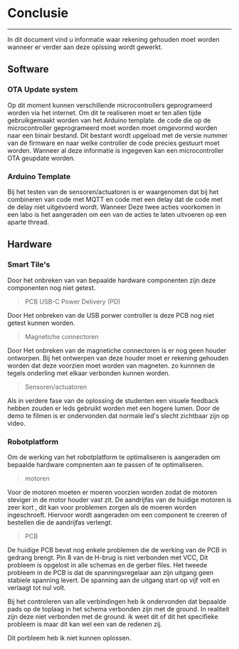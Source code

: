 # Conclusie
___

In dit document vind u informatie waar rekening gehouden moet worden wanneer er verder aan deze oplssing wordt gewerkt.

## Software

### OTA Update system

Op dit moment kunnen verschillende microcontrollers geprogrameerd worden via het internet. Om dit te realiseren moet er ten allen tijde gebruikgemaakt worden van het Arduino template. de code die op de microcontroller geprogrameerd moet worden moet omgevormd worden naar een binair bestand. Dit bestant wordt upgeload met de versie nummer van de firmware en naar welke controller de code precies gestuurt moet worden. Wanneer al deze informatie is ingegeven kan een microcontroller OTA geupdate worden.

### Arduino Template

Bij het testen van de sensoren/actuatoren is er waargenomen dat bij het combineren van code met MQTT en code met een delay dat de code met de delay niet uitgevoerd wordt. Wanneer Deze twee acties voorkomen in een labo is het aangeraden om een van de acties te laten uitvoeren op een aparte thread.

## Hardware

### Smart Tile's 

Door het onbreken van van bepaalde hardware componenten zijn deze componenten nog niet getest.

> PCB USB-C Power Delivery (PD)

Door Het onbreken van de USB porwer controller is deze PCB nog niet getest kunnen worden.

> Magnetiche connectoren

Door Het onbreken van de magnetiche connectoren is er nog geen houder ontworpen. Bij het ontwerpen van deze houder moet er rekening gehouden worden dat deze voorzien moet worden van magneten. zo kunnnen de tegels onderling met elkaar verbonden kunnen worden.

> Sensoren/actuatoren

Als in verdere fase van de oplossing de studenten een visuele feedback hebben zouden er leds gebruikt worden met een hogere lumen.
Door de demo te filmen is er ondervonden dat normale led's slecht zichtbaar zijn op video.

### Robotplatform

Om de werking van het robotplatform te optimaliseren is aangeraden om bepaalde hardware compnenten aan te passen of te optimaliseren.

>motoren 

Voor de motoren moeten er moeren voorzien worden zodat de motoren steviger in de motor houder vast zit. De aandrijfas van de huidige motoren is zeer kort , dit kan voor problemen zorgen als de moeren worden ingeschroeft. Hiervoor wordt aangeraden om een component te creeren of bestellen die de aandrijfas verlengt.

>PCB

De huidige PCB bevat nog enkele problemen die de werking van de PCB in gedrang brengt. Pin 8 van de H-brug is niet verbonden  met VCC, Dit probleem is opgelost in alle schemas en de gerber files. Het tweede probleem in de PCB is dat de spanningsregelaar aan zijn uitgang geen stabiele spanning levert. De spanning aan de uitgang start op vijf volt en verlaagt tot nul volt. 

Bij het controleren van alle verbindingen heb ik ondervonden dat bepaalde pads op de toplaag in het schema verbonden zijn met de ground. In realiteit zijn deze niet verbonden met de ground. ik weet dit of dit het specifieke probleem is maar dit kan wel een van de redenen zij.

Dit porbleem heb ik niet kunnen oplossen.

